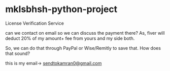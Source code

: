 # mklsbhsh-python-project
License Verification Service

can we contact on email so we can discuss the payment there? As, fiver will deduct 20% of my amount+ fee from yours and my side both.

So, we can do that through PayPal or Wise/Remitly to save that. How does that sound?

this is my email->   sendtokamran0@gmail.com
